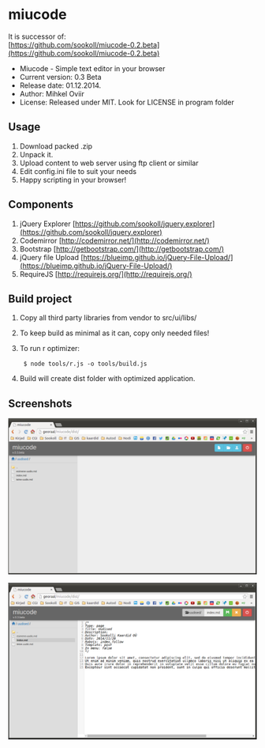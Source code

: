 miucode
================

It is successor of:  
[https://github.com/sookoll/miucode-0.2.beta](https://github.com/sookoll/miucode-0.2.beta)

* Miucode - Simple text editor in your browser
* Current version: 0.3 Beta
* Release date: 01.12.2014.
* Author: Mihkel Oviir
* License: Released under MIT. Look for LICENSE in program folder
 
## Usage

1. Download packed .zip
2. Unpack it.
3. Upload content to web server using ftp client or similar
4. Edit config.ini file to suit your needs
5. Happy scripting in your browser!

## Components

1. jQuery Explorer [https://github.com/sookoll/jquery.explorer](https://github.com/sookoll/jquery.explorer)
2. Codemirror [http://codemirror.net/](http://codemirror.net/)
3. Bootstrap [http://getbootstrap.com/](http://getbootstrap.com/)
4. jQuery file Upload [https://blueimp.github.io/jQuery-File-Upload/](https://blueimp.github.io/jQuery-File-Upload/)
5. RequireJS [http://requirejs.org/](http://requirejs.org/)

## Build project

1. Copy all third party libraries from vendor to src/ui/libs/
2. To keep build as minimal as it can, copy only needed files!
3. To run r optimizer:

        $ node tools/r.js -o tools/build.js
    
4. Build will create dist folder with optimized application.

## Screenshots

![](scr1.png)

![](scr2.png)
